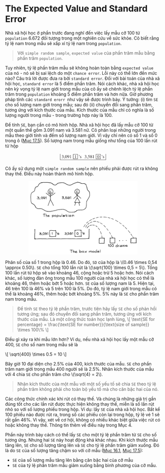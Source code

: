 # The Expected Value and Standard Error

Nhà xã hội học ở phần trước đang nghĩ đến việc lấy mẫu cỡ 100 từ `population` 6.672 đối tượng trong một nghiên cứu về sức khỏe. Cô biết rằng tỷ lệ nam trong mẫu sẽ xấp xỉ tỷ lệ nam trong `population`.

> Với `simple random sample`, `expected value` của phần trăm mẫu bằng phần trăm `population`.

Tuy nhiên, tỷ lệ phần trăm mẫu sẽ không hoàn toàn bằng `expected value` của nó - nó sẽ bị sai lệch do một `chance error`. Lỗi này có thể lớn đến mức nào? Câu trả lời được đưa ra bởi `standard error`. Đối với bài toán của nhà xã hội học, `standard error` là 5 điểm phần trăm. Nói cách khác, nhà xã hội học nên kỳ vọng tỷ lệ nam giới trong mẫu của cô ấy sẽ chênh lệch tỷ lệ phần trăm trong `population` khoảng 5 điểm phần trăm và hơn nữa. Giờ phương pháp tính các `standard erorr `như vậy sẽ được trình bày. Ý tưởng: (i) tìm `SE` cho số lượng nam giới trong mẫu; sau đó (ii) chuyển đổi sang phần trăm, tương ứng với kích thước của mẫu. Kích thước của mẫu chỉ có nghĩa là số lượng người trong mẫu - trong trường hợp này là 100.

Để tính `SE`, bạn cần có mô hình hộp. Nhà xã hội học đã lấy mẫu cỡ 100 từ một quần thể gồm 3.091 nam và 3.581 nữ. Cô phân loại những người trong mẫu theo giới tính và đếm số lượng nam giới. Vì vậy chỉ nên có số 1 và số 0 trong ô ([Mục 17.5](../ch17/ch17-05.md)). Số lượng nam trong mẫu giống như tổng của 100 lần rút từ hộp

<center><img src="box.png" width="30%" height="auto"></center>

Cô ấy sử dụng một `simple random sample` nên phiếu phải được rút ra không thay thế. Điều này hoàn thành mô hình hộp.

<center><img src="img1.png" width="70%" height="auto"></center>

Phân số của số 1 trong hộp là 0.46. Do đó, `SD` của hộp là \\(0.46 \times 0,54 \approx 0.50\\). `SE` cho tổng 100 lần rút là \\(\sqrt{100} \times 0,5 = 5\\). Tổng 100 lần rút từ hộp sẽ vào khoảng 46, cộng hoặc trừ 5 hoặc hơn. Nói cách khác, số lượng đàn ông trong mẫu 100 người của nhà xã hội học có thể là khoảng 46, thêm hoặc bớt 5 hoặc hơn. `SE` của số lượng nam là 5. Hiện tại, 46 trên 100 là 46% và 5 trên 100 là 5%. Do đó, tỷ lệ nam giới trong mẫu có thể là khoảng 46%, thêm hoặc bớt khoảng 5%. 5% này là `SE` cho phần trăm nam trong mẫu.

> Để tính `SE` theo tỷ lệ phần trăm, trước tiên hãy lấy `SE` cho số phản hồi tương ứng; sau đó chuyển đổi sang phần trăm, tương ứng với kích thước của mẫu. Là một công thức toán học lạnh lùng,
> \\[
> \text{SE for percentage} = \frac{\text{SE for number}}{\text{size of sample}} \times 100\\%
> \\]

Điều gì xảy ra khi mẫu lớn hơn? Ví dụ, nếu nhà xã hội học lấy một mẫu cỡ 400, `SE` cho số nam trong mẫu sẽ là

\\[
\sqrt{400} \times 0.5 = 10
\\]

Bây giờ 10 đại diện cho 2.5% của 400, kích thước của mẫu. `SE` cho phần trăm nam giới trong mẫu 400 người sẽ là 2.5%. Nhân kích thước của mẫu với 4 chia `SE` cho phần trăm cho \\(\sqrt{4} = 2\\).

> Nhân kích thước của một mẫu với một số yếu tố sẽ chia `SE` theo tỷ lệ phần trăm không phải cho toàn bộ yếu tố mà cho căn bậc hai của nó.

Các công thức chính xác khi rút có thay thế. Và chúng là những giá trị gần đúng tốt cho các lần rút được thực hiện không thay thế, miễn là số lần rút nhỏ so với số lượng phiếu trong hộp. Ví dụ: lấy `SE` của nhà xã hội học. Bất kể 100 phiếu nào được rút ra, trong số các phiếu còn lại trong hộp, tỷ lệ vé 1 sẽ rất gần 46%. Vì vậy, xét về cơ hội, không có nhiều khác biệt giữa việc rút có hoặc không thay thế. Thông tin thêm về điều này trong Mục 4.

Phần này trình bày cách có thể lấy `SE` cho một tỷ lệ phần trăm từ `SE` cho số tương ứng. Nhưng hai `SE` này hoạt động khá khác nhau. Khi kích thước mẫu tăng lên, `SE` cho số lượng tăng lên và `SE` cho tỷ lệ phần trăm giảm xuống. Đó là do `SE` của số lượng tăng chậm so với cỡ mẫu ([Mục 16.1](../ch16/ch16-01.md), [Mục 17.5](../ch17/ch17-05.md)):

- `SE` của số lượng mẫu tăng lên bằng căn bậc hai của cỡ mẫu
- `SE` của tỷ lệ phần trăm mẫu giảm xuống bằng bình phương của cỡ mẫu.
